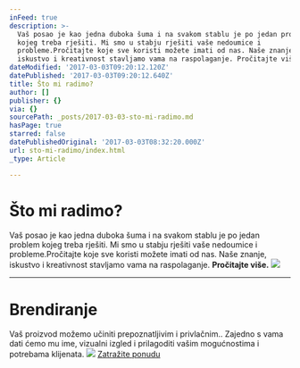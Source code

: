 ```yaml
---
inFeed: true
description: >-
  Vaš posao je kao jedna duboka šuma i na svakom stablu je po jedan problem
  kojeg treba rješiti. Mi smo u stabju rješiti vaše nedoumice i
  probleme.Pročitajte koje sve koristi možete imati od nas. Naše znanje,
  iskustvo i kreativnost stavljamo vama na raspolaganje. Pročitajte više.
dateModified: '2017-03-03T09:20:12.120Z'
datePublished: '2017-03-03T09:20:12.640Z'
title: Što mi radimo?
author: []
publisher: {}
via: {}
sourcePath: _posts/2017-03-03-sto-mi-radimo.md
hasPage: true
starred: false
datePublishedOriginal: '2017-03-03T08:32:20.000Z'
url: sto-mi-radimo/index.html
_type: Article

---
```

# Što mi radimo?

Vaš posao je kao jedna duboka šuma i na svakom stablu je po jedan problem kojeg treba rješiti. Mi smo u stabju rješiti vaše nedoumice i probleme.Pročitajte koje sve koristi možete imati od nas. Naše znanje, iskustvo i kreativnost stavljamo vama na raspolaganje. **Pročitajte više.**
![](https://the-grid-user-content.s3-us-west-2.amazonaws.com/d5a909d3-49b9-45dd-9b19-05d9e48511d5.jpg)

---

# Brendiranje

Vaš proizvod možemo učiniti prepoznatljivim i privlačnim.. Zajedno s vama dati ćemo mu ime, vizualni izgled i prilagoditi vašim mogućnostima i potrebama klijenata.
![](https://the-grid-user-content.s3-us-west-2.amazonaws.com/67e5e8c1-4ad4-4929-a2f8-4f2ad8123f3c.jpg)
[Zatražite ponudu][0]

[0]: https://docs.google.com/forms/d/e/1FAIpQLScdOVsi3x4G0Lhj3_OM6jahpukJaGd1BQo7SdDcZ_cg58LITg/viewform